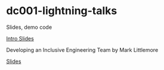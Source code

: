 # dc001-lightning-talks
Slides, demo code

[Intro Slides](./_intro/%2301_lightning_talks.pdf)

Developing an Inclusive Engineering Team by Mark Littlemore

[Slides](./developing_an_inclusive_engineering_team_by_marc_littlemore/marc_littlemore_devs_connect_may_2021.pdf)

